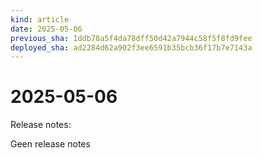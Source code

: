 ```yaml
---
kind: article
date: 2025-05-06
previous_sha: 1ddb78a5f4da78dff50d42a7944c58f5f8fd9fee
deployed_sha: ad2284d62a902f3ee6591b35bcb36f17b7e7143a
---
```


# 2025-05-06

Release notes:

Geen release notes
